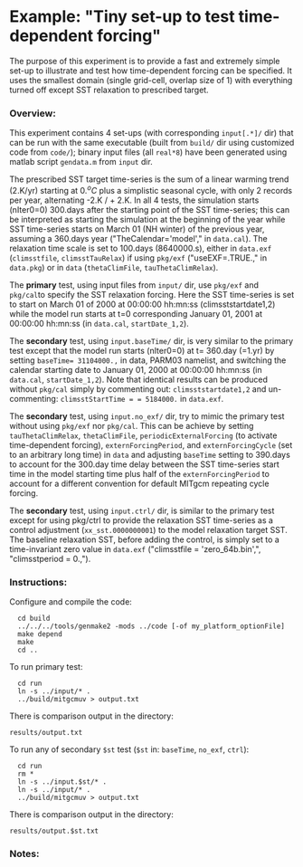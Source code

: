 Example: "Tiny set-up to test time-dependent forcing"
====================================================================

The purpose of this experiment is to provide a fast and extremely simple set-up
to illustrate and test how time-dependent forcing can be specified.
It uses the smallest domain (single grid-cell, overlap size of 1) with everything
turned off except SST relaxation to prescribed target.

### Overview:
This experiment contains 4 set-ups (with corresponding `input[.*]/` dir) that
can be run with the same executable (built from `build/` dir using customized
code from `code/`);
binary input files (all `real*8`) have been generated using matlab script
`gendata.m` from `input` dir.

The prescribed SST target time-series is the sum of a linear warming trend (2.K/yr)
starting at $`0.^oC`$ plus a simplistic seasonal cycle, with only 2 records per year,
alternating -2.K / + 2.K. In all 4 tests, the simulation starts (nIter0=0) 300.days
after the starting point of the SST time-series; this can be interpreted as
starting the simulation at the beginning of the year while SST time-series starts 
on March 01 (NH winter) of the previous year, assuming a 360.days year
("TheCalendar='model'," in `data.cal`).
The relaxation time scale is set to 100.days (8640000.s), either in `data.exf`
(`climsstfile`, `climsstTauRelax`) if using `pkg/exf` ("useEXF=.TRUE.," in `data.pkg`)
or in `data` (`thetaClimFile`, `tauThetaClimRelax`).

The **primary** test, using input files from `input/` dir, use `pkg/exf`
and `pkg/cal`to specify the SST relaxation forcing. Here the SST time-series is
set to start on March 01 of 2000 at 00:00:00 hh:mn:ss (climsststartdate1,2)
while the model run starts at t=0 corresponding January 01, 2001 at 00:00:00 hh:mn:ss
(in `data.cal`, `startDate_1,2`). 

The **secondary** test, using `input.baseTime/` dir, is very similar to the primary test
except that the model run starts (nIter0=0) at t= 360.day (=1.yr) by setting
`baseTime= 31104000.,` in data, PARM03 namelist, and switching the calendar starting
date to  January 01, 2000 at 00:00:00 hh:mn:ss (in `data.cal`, `startDate_1,2`).
Note that identical results can be produced without `pkg/cal` simply by commenting out:
`climsststartdate1,2` and un-commenting: `climsstStartTime = = 5184000.` in `data.exf`.

The **secondary** test, using `input.no_exf/` dir, try to mimic the primary test
without using `pkg/exf` nor `pkg/cal`. This can be achieve by setting
`tauThetaClimRelax`, `thetaClimFile`, `periodicExternalForcing` (to activate time-dependent forcing),
`externForcingPeriod`, and `externForcingCycle` (set to an arbitrary long time) in `data`
and adjusting `baseTime` setting to 390.days to account for the 300.day time delay
between the SST time-series start time in the model starting time plus half of
the `externForcingPeriod` to account for a different convention for default
MITgcm repeating cycle forcing.

The **secondary** test, using `input.ctrl/` dir, is similar to the primary test
except for using pkg/ctrl to provide the relaxation SST time-series as a control adjustment
(`xx_sst.0000000001`) to the model relaxation target SST. The baseline relaxation SST,
before adding the control, is simply set to a time-invariant zero value in
`data.exf` ("climsstfile = 'zero_64b.bin',", "climsstperiod = 0.,").

### Instructions:
Configure and compile the code:

```
  cd build
  ../../../tools/genmake2 -mods ../code [-of my_platform_optionFile]
  make depend
  make
  cd ..
```

To run primary test:

```
  cd run
  ln -s ../input/* .
  ../build/mitgcmuv > output.txt
```

There is comparison output in the directory:

  `results/output.txt`

To run any of secondary `$st` test (`$st` in: `baseTime`, `no_exf`, `ctrl`):

```
  cd run
  rm *
  ln -s ../input.$st/* .
  ln -s ../input/* .
  ../build/mitgcmuv > output.txt
```
There is comparison output in the directory:

  `results/output.$st.txt`

### Notes:
